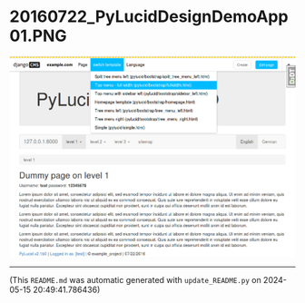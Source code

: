 
# 20160722_PyLucidDesignDemoApp01.PNG

![20160722_PyLucidDesignDemoApp01.PNG](https://raw.githubusercontent.com/jedie/jedie.github.io/master/screenshots/PyLucid/20160722_PyLucidDesignDemoApp01.PNG "20160722_PyLucidDesignDemoApp01.PNG")

----
(This `README.md` was automatic generated with `update_README.py` on 2024-05-15 20:49:41.786436)
